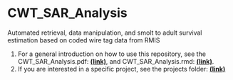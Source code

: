 # CWT_SAR_Analysis
Automated retrieval, data manipulation, and smolt to adult survival estimation based on coded wire tag data from RMIS
1. For a general introduction on how to use this repository, see the CWT_SAR_Analysis.pdf: [**(link)**](www.github.com/tbuehrens/CWT_SAR_Analysis.pdf), and CWT_SAR_Analysis.rmd: [**(link)**](www.github.com/tbuehrens/CWT_SAR_Analysis.rmd).
2. If you are interested in a specific project, see the projects folder: [**(link)**](www.github.com/tbuehrens/projects)
